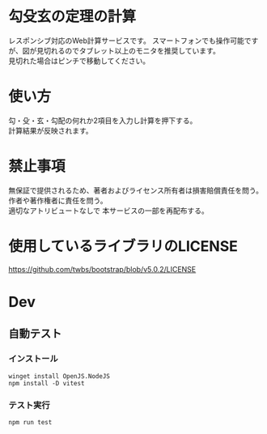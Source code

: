 # 勾殳玄の定理の計算
レスポンシブ対応のWeb計算サービスです。 
スマートフォンでも操作可能ですが、図が見切れるのでタブレット以上のモニタを推奨しています。  
見切れた場合はピンチで移動してください。  

# 使い方
勾・殳・玄・勾配の何れか2項目を入力し計算を押下する。  
計算結果が反映されます。 


# 禁止事項
無保証で提供されるため、著者およびライセンス所有者は損害賠償責任を問う。  
作者や著作権者に責任を問う。  
適切なアトリビュートなしで 本サービスの一部を再配布する。  
# 使用しているライブラリのLICENSE
https://github.com/twbs/bootstrap/blob/v5.0.2/LICENSE

# Dev
## 自動テスト
### インストール
```
winget install OpenJS.NodeJS 
npm install -D vitest
```

### テスト実行
``` console
npm run test
```